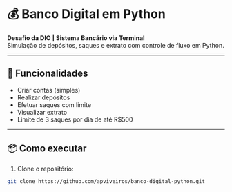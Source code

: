 # 💰 Banco Digital em Python

**Desafio da DIO | Sistema Bancário via Terminal**  
Simulação de depósitos, saques e extrato com controle de fluxo em Python.

---

## 🚀 Funcionalidades

- Criar contas (simples)
- Realizar depósitos
- Efetuar saques com limite
- Visualizar extrato
- Limite de 3 saques por dia de até R$500

---

## 📦 Como executar

1. Clone o repositório:

```bash
git clone https://github.com/apviveiros/banco-digital-python.git
